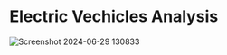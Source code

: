 # Electric Vechicles Analysis
![Screenshot 2024-06-29 130833](https://github.com/smriti0520/Electric_Vechicles_Analysis/assets/159646677/0816a162-65e2-48b3-8ee6-6b1c61c6a3ed)
